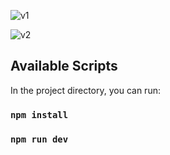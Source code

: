 ![v1](https://user-images.githubusercontent.com/59264488/234357833-a374db24-a4fe-42d9-97eb-4494e9f6076f.JPG)

![v2](https://user-images.githubusercontent.com/59264488/234357828-35a249b3-236b-4577-8f6e-9818b43c3d4d.JPG)

## Available Scripts

In the project directory, you can run:

### `npm install`

### `npm run dev`
